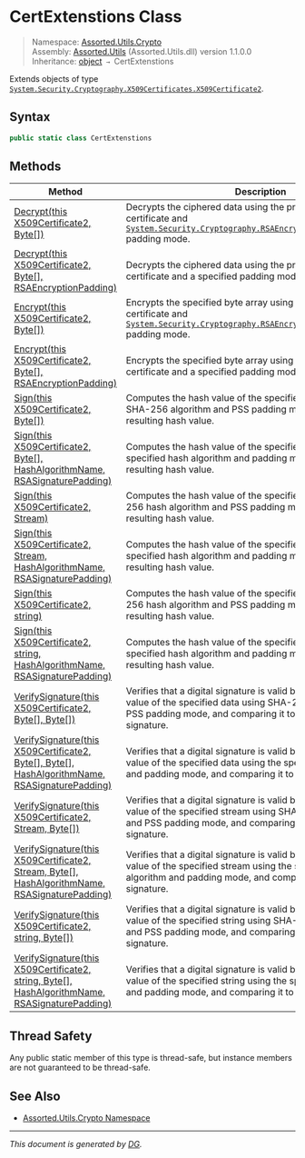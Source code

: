 ﻿# CertExtenstions Class

> Namespace: [Assorted.Utils.Crypto](index.md#assortedutilscrypto-namespace)\
> Assembly: [Assorted.Utils](index.md) (Assorted.Utils.dll) version 1.1.0.0\
> Inheritance: [object](https://docs.microsoft.com/en-us/dotnet/api/system.object) `→` CertExtenstions

Extends objects of type [`System.Security.Cryptography.X509Certificates.X509Certificate2`](https://docs.microsoft.com/en-us/dotnet/api/system.security.cryptography.x509certificates.x509certificate2).

## Syntax

```csharp
public static class CertExtenstions
```

## Methods

Method | Description
--- | ---
[Decrypt(this X509Certificate2, Byte[])](Assorted.Utils.Crypto.CertExtenstions.Decrypt.md#decryptthis-x509certificate2-byte) | Decrypts the ciphered data using the private key of the certificate and [`System.Security.Cryptography.RSAEncryptionPadding.OaepSHA1`](https://docs.microsoft.com/en-us/dotnet/api/system.security.cryptography.rsaencryptionpadding.oaepsha1) padding mode.
[Decrypt(this X509Certificate2, Byte[], RSAEncryptionPadding)](Assorted.Utils.Crypto.CertExtenstions.Decrypt.md#decryptthis-x509certificate2-byte-rsaencryptionpadding) | Decrypts the ciphered data using the private key of the certificate and a specified padding mode.
[Encrypt(this X509Certificate2, Byte[])](Assorted.Utils.Crypto.CertExtenstions.Encrypt.md#encryptthis-x509certificate2-byte) | Encrypts the specified byte array using the public key of the certificate and [`System.Security.Cryptography.RSAEncryptionPadding.OaepSHA1`](https://docs.microsoft.com/en-us/dotnet/api/system.security.cryptography.rsaencryptionpadding.oaepsha1) padding mode.
[Encrypt(this X509Certificate2, Byte[], RSAEncryptionPadding)](Assorted.Utils.Crypto.CertExtenstions.Encrypt.md#encryptthis-x509certificate2-byte-rsaencryptionpadding) | Encrypts the specified byte array using the public key of the certificate and a specified padding mode.
[Sign(this X509Certificate2, Byte[])](Assorted.Utils.Crypto.CertExtenstions.Sign.md#signthis-x509certificate2-byte) | Computes the hash value of the specified byte array using SHA-256 algorithm and PSS padding mode, and signs the resulting hash value.
[Sign(this X509Certificate2, Byte[], HashAlgorithmName, RSASignaturePadding)](Assorted.Utils.Crypto.CertExtenstions.Sign.md#signthis-x509certificate2-byte-hashalgorithmname-rsasignaturepadding) | Computes the hash value of the specified byte array using the specified hash algorithm and padding mode, and signs the resulting hash value.
[Sign(this X509Certificate2, Stream)](Assorted.Utils.Crypto.CertExtenstions.Sign.md#signthis-x509certificate2-stream) | Computes the hash value of the specified stream using SHA-256 hash algorithm and PSS padding mode, and signs the resulting hash value.
[Sign(this X509Certificate2, Stream, HashAlgorithmName, RSASignaturePadding)](Assorted.Utils.Crypto.CertExtenstions.Sign.md#signthis-x509certificate2-stream-hashalgorithmname-rsasignaturepadding) | Computes the hash value of the specified stream using the specified hash algorithm and padding mode, and signs the resulting hash value.
[Sign(this X509Certificate2, string)](Assorted.Utils.Crypto.CertExtenstions.Sign.md#signthis-x509certificate2-string) | Computes the hash value of the specified string using SHA-256 hash algorithm and PSS padding mode, and signs the resulting hash value.
[Sign(this X509Certificate2, string, HashAlgorithmName, RSASignaturePadding)](Assorted.Utils.Crypto.CertExtenstions.Sign.md#signthis-x509certificate2-string-hashalgorithmname-rsasignaturepadding) | Computes the hash value of the specified string using the specified hash algorithm and padding mode, and signs the resulting hash value.
[VerifySignature(this X509Certificate2, Byte[], Byte[])](Assorted.Utils.Crypto.CertExtenstions.VerifySignature.md#verifysignaturethis-x509certificate2-byte-byte) | Verifies that a digital signature is valid by calculating the hash value of the specified data using SHA-256 hash algorithm and PSS padding mode, and comparing it to the provided signature.
[VerifySignature(this X509Certificate2, Byte[], Byte[], HashAlgorithmName, RSASignaturePadding)](Assorted.Utils.Crypto.CertExtenstions.VerifySignature.md#verifysignaturethis-x509certificate2-byte-byte-hashalgorithmname-rsasignaturepadding) | Verifies that a digital signature is valid by calculating the hash value of the specified data using the specified hash algorithm and padding mode, and comparing it to the provided signature.
[VerifySignature(this X509Certificate2, Stream, Byte[])](Assorted.Utils.Crypto.CertExtenstions.VerifySignature.md#verifysignaturethis-x509certificate2-stream-byte) | Verifies that a digital signature is valid by calculating the hash value of the specified stream using SHA-256 hash algorithm and PSS padding mode, and comparing it to the provided signature.
[VerifySignature(this X509Certificate2, Stream, Byte[], HashAlgorithmName, RSASignaturePadding)](Assorted.Utils.Crypto.CertExtenstions.VerifySignature.md#verifysignaturethis-x509certificate2-stream-byte-hashalgorithmname-rsasignaturepadding) | Verifies that a digital signature is valid by calculating the hash value of the specified stream using the specified hash algorithm and padding mode, and comparing it to the provided signature.
[VerifySignature(this X509Certificate2, string, Byte[])](Assorted.Utils.Crypto.CertExtenstions.VerifySignature.md#verifysignaturethis-x509certificate2-string-byte) | Verifies that a digital signature is valid by calculating the hash value of the specified string using SHA-256 hash algorithm and PSS padding mode, and comparing it to the provided signature.
[VerifySignature(this X509Certificate2, string, Byte[], HashAlgorithmName, RSASignaturePadding)](Assorted.Utils.Crypto.CertExtenstions.VerifySignature.md#verifysignaturethis-x509certificate2-string-byte-hashalgorithmname-rsasignaturepadding) | Verifies that a digital signature is valid by calculating the hash value of the specified string using the specified hash algorithm and padding mode, and comparing it to the provided signature.

## Thread Safety

Any public static member of this type is thread\-safe, but instance members are not guaranteed to be thread\-safe.

## See Also

- [Assorted.Utils.Crypto Namespace](index.md#assortedutilscrypto-namespace)

---

_This document is generated by [DG](https://github.com/Khojasteh/dg)._
